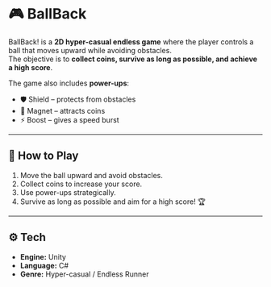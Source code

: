 # 🎮 BallBack

BallBack! is a **2D hyper-casual endless game** where the player controls a ball that moves upward while avoiding obstacles.  
The objective is to **collect coins, survive as long as possible, and achieve a high score**.  

The game also includes **power-ups**:
- 🛡️ Shield – protects from obstacles  
- 🧲 Magnet – attracts coins  
- ⚡ Boost – gives a speed burst  

---

## 🚀 How to Play
1. Move the ball upward and avoid obstacles.  
2. Collect coins to increase your score.  
3. Use power-ups strategically.  
4. Survive as long as possible and aim for a high score! 🏆  

---

## ⚙️ Tech
- **Engine:** Unity  
- **Language:** C#  
- **Genre:** Hyper-casual / Endless Runner  

